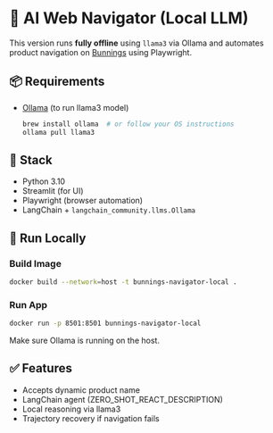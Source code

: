 # 🚀 AI Web Navigator (Local LLM)

This version runs **fully offline** using `llama3` via Ollama and automates product navigation on [Bunnings](https://www.bunnings.com.au) using Playwright.

## 📦 Requirements

- [Ollama](https://ollama.com) (to run llama3 model)
  ```bash
  brew install ollama  # or follow your OS instructions
  ollama pull llama3
  ```

## 🧠 Stack

- Python 3.10
- Streamlit (for UI)
- Playwright (browser automation)
- LangChain + `langchain_community.llms.Ollama`

## 🚀 Run Locally

### Build Image
```bash
docker build --network=host -t bunnings-navigator-local .
```

### Run App
```bash
docker run -p 8501:8501 bunnings-navigator-local
```

Make sure Ollama is running on the host.

## ✅ Features

- Accepts dynamic product name
- LangChain agent (ZERO_SHOT_REACT_DESCRIPTION)
- Local reasoning via llama3
- Trajectory recovery if navigation fails
